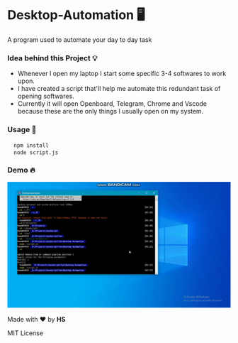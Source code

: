 # Desktop-Automation 🖥️
A program used to automate your day to day task

### Idea behind this Project 💡
- Whenever I open my laptop I start some specific 3-4 softwares to work upon.
- I have created a script that'll help me automate this redundant task of opening softwares.
- Currently it will open Openboard, Telegram, Chrome and Vscode because these are the only things I usually open on my system.

### Usage 🚀
```
  npm install
  node script.js
```
### Demo 🔥
<img src="./gif.gif" alt="gif"/>

Made with ❤️ by <b>HS</b>
<p>MIT License</p>

